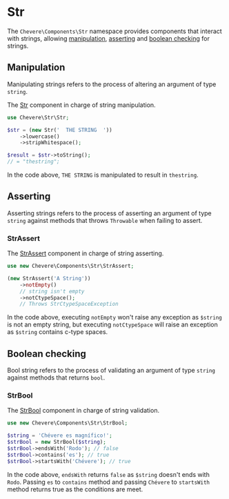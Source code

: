 # Str

The `Chevere\Components\Str` namespace provides components that interact with strings, allowing [manipulation](#manipulation), [asserting](#asserting) and [boolean checking](#boolean-checking) for strings.

## Manipulation

Manipulating strings refers to the process of altering an argument of type `string`.

The [Str](../reference/Chevere/Components/Str/Str.md) component in charge of string manipulation.

```php
use Chevere\Str\Str;

$str = (new Str('  THE STRING  '))
    ->lowercase()
    ->stripWhitespace();

$result = $str->toString();
// = "thestring";
```

In the code above, `THE STRING` is manipulated  to result in `thestring`.

## Asserting

Asserting strings refers to the process of asserting an argument of type `string` against methods that throws `Throwable` when failing to assert.

### StrAssert

The [StrAssert](../reference/Chevere/Components/Str/StrAssert.md)  component in charge of string asserting.

```php
use new Chevere\Components\Str\StrAssert;

(new StrAssert('A String'))
    ->notEmpty()
    // string isn't empty
    ->notCtypeSpace();
    // Throws StrCtypeSpaceException
```

In the code above, executing `notEmpty` won't raise any exception as `$string` is not an empty string, but executing `notCtypeSpace` will raise an exception as `$string` contains c-type spaces.

## Boolean checking

Bool string refers to the process of validating an argument of type `string` against methods that returns `bool`.

### StrBool

The [StrBool](../reference/Chevere/Components/Str/StrBool.md) component in charge of string validation.

```php
use new Chevere\Components\Str\StrBool;

$string = 'Chévere es magnífico!';
$strBool = new StrBool($string);
$strBool->endsWith('Rodo'); // false
$strBool->contains('es'); // true
$strBool->startsWith('Chévere'); // true
```

In the code above, `endsWith` returns `false` as `$string` doesn't ends with `Rodo`. Passing `es` to `contains` method and passing `Chévere` to `startsWith` method returns true as the conditions are meet.

